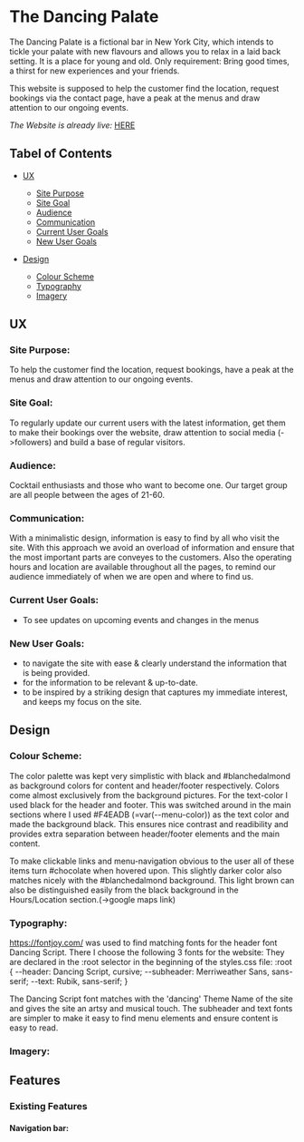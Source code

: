 # The Dancing Palate
The Dancing Palate is a fictional bar in New York City, which intends to tickle your palate with new flavours and allows you to relax in a laid back setting.
It is a place for young and old. Only requirement: Bring good times, a thirst for new experiences and your friends. 

This website is supposed to help the customer find the location, request bookings via the contact page, have a peak at the menus and draw attention to our ongoing events.

<em>The Website is already live:</em>
[HERE][def]

## Tabel of Contents
+ [UX](#ux "UX")
  + [Site Purpose](#site-purpose "Site Purpose")
  + [Site Goal](#site-goal "Site Goal")
  + [Audience](#audience "Audience")
  + [Communication](#communication "Communication")
  + [Current User Goals](#current-user-goals "Current User Goals")
  + [New User Goals](#new-user-goals "New User Goals")

+ [Design](#design "Design")
  + [Colour Scheme](#colour-scheme "Colour Scheme")
  + [Typography](#typography "Typography")
  + [Imagery](#imagery "Imagery")


## UX

### Site Purpose:
To help the customer find the location, request bookings, have a peak at the menus and draw attention to our ongoing events.

### Site Goal:
To regularly update our current users with the latest information, get them to make their bookings over the website, draw attention to social media (->followers) and build a base of regular visitors.

### Audience:
Cocktail enthusiasts and those who want to become one. Our target group are all people between the ages of 21-60. 

### Communication:
With a minimalistic design,  information is easy to find by all who visit the site. With this approach we avoid an overload of information and ensure that the most important parts are conveyes to the customers. Also the operating hours and location are available throughout all the pages, to remind our audience immediately of when we are open and where to find us.

### Current User Goals:
- To see updates on upcoming events and changes in the menus

### New User Goals:
- to navigate the site with ease & clearly understand the information that is being provided.
- for the information to be relevant & up-to-date.
- to be inspired by a striking design that captures my immediate interest,
and keeps my focus on the site.

## Design

### Colour Scheme:
The color palette was kept very simplistic with black and #blanchedalmond as background colors for content and header/footer respectively. 
Colors come almost exclusively from the background pictures.
For the text-color I used black for the header and footer. This was switched around in the main sections where I used #F4EADB (=var(--menu-color)) as the text color and made the background black. This ensures nice contrast and readibility and provides extra separation between header/footer elements and the main content. 

To make clickable links and menu-navigation obvious to the user all of these items turn #chocolate when hovered upon. This slightly darker color also matches nicely with the #blanchedalmond background. This light brown can also be distinguished easily from the black background in the Hours/Location section.(->google maps link) 

<!-- insert color pallete picture here -->
### Typography:
https://fontjoy.com/ was used to find matching fonts for the header font Dancing Script.
There I choose the following 3 fonts for the website:
They are declared in the :root selector in the beginning of the styles.css file:
:root {
    --header: Dancing Script, cursive;
    --subheader: Merriweather Sans, sans-serif;
    --text: Rubik, sans-serif;
}

The Dancing Script font matches with the 'dancing' Theme Name of the site and gives the site an artsy and musical touch. The subheader and text fonts are simpler to make it easy to find menu elements and ensure content is easy to read. 
### Imagery:

## Features

### Existing Features
#### Navigation bar:


[def]: https://m00sethem1ghty.github.io/project-1-bar/